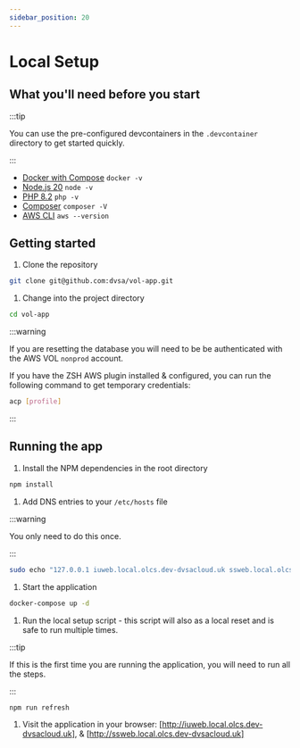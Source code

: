 ```yaml
---
sidebar_position: 20
---
```


# Local Setup

## What you'll need before you start

:::tip

You can use the pre-configured devcontainers in the `.devcontainer` directory to get started quickly.

:::

-   [Docker with Compose](https://docs.docker.com/manuals/) `docker -v`
-   [Node.js 20](https://nodejs.org/en/) `node -v`
-   [PHP 8.2](https://www.php.net/) `php -v`
-   [Composer](https://getcomposer.org/) `composer -V`
-   [AWS CLI](https://aws.amazon.com/cli/) `aws --version`

## Getting started

1. Clone the repository

```bash
git clone git@github.com:dvsa/vol-app.git
```

1. Change into the project directory

```bash
cd vol-app
```

:::warning

If you are resetting the database you will need to be be authenticated with the AWS VOL `nonprod` account.

If you have the ZSH AWS plugin installed & configured, you can run the following command to get temporary credentials:

```bash
acp [profile]
```

:::

## Running the app

1. Install the NPM dependencies in the root directory

```bash
npm install
```

1. Add DNS entries to your `/etc/hosts` file

:::warning

You only need to do this once.

:::

```bash
sudo echo "127.0.0.1 iuweb.local.olcs.dev-dvsacloud.uk ssweb.local.olcs.dev-dvsacloud.uk api.local.olcs.dev-dvsacloud.uk cdn.local.olcs.dev-dvsacloud.uk" >> /etc/hosts
```

1. Start the application

```bash
docker-compose up -d
```

1. Run the local setup script - this script will also as a local reset and is safe to run multiple times.

:::tip

If this is the first time you are running the application, you will need to run all the steps.

:::

```bash
npm run refresh
```

1. Visit the application in your browser: [http://iuweb.local.olcs.dev-dvsacloud.uk], & [http://ssweb.local.olcs.dev-dvsacloud.uk]
